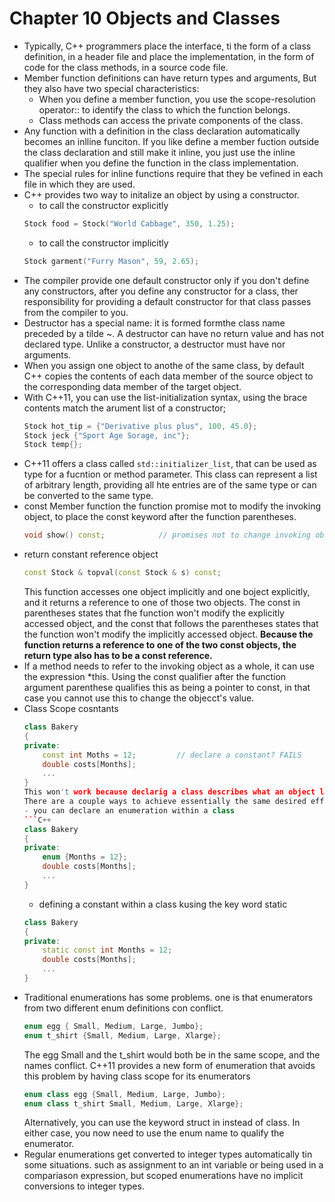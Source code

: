 # Chapter 10 Objects and Classes

- Typically, C++ programmers place the interface, ti the form of a class definition, in a header file and place the implementation, in the form of code for the class methods, in a source code file.
- Member function definitions can have return types and arguments, But they also have two special characteristics:
  - When you define a member function, you use the scope-resolution operator:: to identify the class to which the function belongs.
  - Class methods can access the private components of the class.
- Any function with a definition in the class declaration automatically becomes an inlline funciton. If you like define a member fuction outside the class declaration and still make it inline, you just use the inline qualifier when you define the function in the class implementation.
- The special rules for inline functions require that they be vefined in each file in which they are used.
- C++ provides two way to initalize an object by using a constructor.
  - to call the constructor explicitly
  ```C++
  Stock food = Stock("World Cabbage", 350, 1.25);
  ```
  - to call the constructor implicitly
  ```C++
  Stock garment("Furry Mason", 59, 2.65);
  ```
- The compiler provide one default constructor only if you don't define any constructors, after you define any constructor for a class, ther responsibility for providing a default constructor for that class passes from the compiler to you.
- Destructor has a special name: it is formed formthe class name preceded by a tilde ~. A destructor can have no return value and has not declared type. Unlike a constructor, a destructor must have nor arguments.
- When you assign one object to anothe of the same class, by default C++ copies the contents of each data member of the source object to the corresponding data member of the target object.
- With C++11, you can use the list-initialization syntax, using the brace contents match the arument list of a constructor;
  ```C++
  Stock hot_tip = {"Derivative plus plus", 100, 45.0};
  Stock jeck {"Sport Age Sorage, inc"};
  Stock temp{};
  ```
- C++11 offers a class called `std::initializer_list`, that can be used as type for a fucntion or method parameter. This class can represent a list of arbitrary length, providing all hte entries are of the same type or can be converted to the same type.
- const Member function  the function promise mot to modify the invoking object, to place the const keyword after the function parentheses.
  ```C++
  void show() const;			// promises not to change invoking object
  ```
- return constant reference object
  ```C++
  const Stock & topval(const Stock & s) const;
  ```
  This function accesses one object implicitly and one boject explicitly, and it returns a reference to one of those two objects.
  The const in parentheses states that fhe function won't modify the explicitly accessed object, and the const that follows the parentheses states that the function won't modify the implicitly accessed object. **Because the function returns a reference to one of the two const objects, the return type also has to be a const reference.**
- If a method needs to refer to the invoking object as a whole, it can use the expression *this.
  Using the const qualifier after the function argument parenthese qualifies this as being a pointer to const, in that case you cannot use this to change the objecct's value.
- Class Scope cosntants
  ```C++
  class Bakery
  {
  private:
      const int Moths = 12;         // declare a constant? FAILS
	  double costs[Months];
	  ...
  }
  This won't work because declarig a class describes what an object looks like but doesn't create an object. **Hence, untilll you create an object, there's no place to store a value.** (actually, C++11 provides for member initializaion, but not in a way that would make the preceding array declaration work)
  There are a couple ways to achieve essentially the same desired effect:
  - you can declare an enumeration within a class
  ```C++
  class Bakery
  {
  private:
	  enum {Months = 12};
	  double costs[Months];
	  ...
  }
  ```
  - defining a constant within a class kusing the key word static
  ```C++
  class Bakery
  {
  private:
      static const int Months = 12;
	  double costs[Months];
	  ...
  }
  ```
- Traditional enumerations has some problems. one is that enumerators from two different enum definitions con conflict.
  ```C++
  enum egg { Small, Medium, Large, Jumbo};
  enum t_shirt {Small, Medium, Large, Xlarge};
  ```
  The egg Small and the t_shirt would both be in the same scope, and the names conflict.
  C++11 provides a new form of enumeration that avoids this problem by having class scope for its enumerators
  ```C++
  enum class egg {Small, Medium, Large, Jumbo};
  enum class t_shirt Small, Medium, Large, Xlarge};
  ```
  Alternatively, you can use the keyword struct in instead of class. In either case, you now need to use the enum name to qualify the enumerator.
- Regular enumerations get converted to integer types automatically tin some situations. such as assignment to an int variable or being used in a compariason expression, but scoped enumerations have no implicit conversions to integer types.
